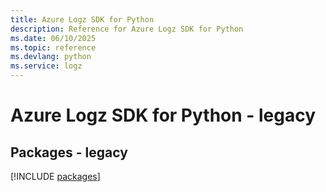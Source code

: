 ```yaml
---
title: Azure Logz SDK for Python
description: Reference for Azure Logz SDK for Python
ms.date: 06/10/2025
ms.topic: reference
ms.devlang: python
ms.service: logz
---
```

# Azure Logz SDK for Python - legacy
## Packages - legacy
[!INCLUDE [packages](logz-index.md)]